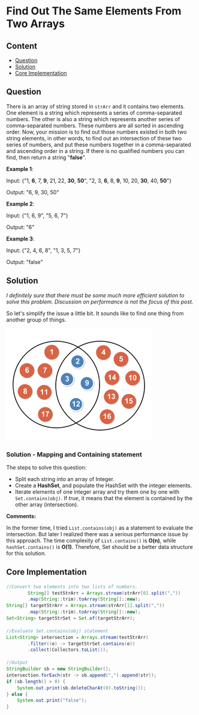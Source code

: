 # Find Out The Same Elements From Two Arrays

## Content

- [Question](#question)
- [Solution](#solution)
- [Core Implementation](#core-implementation)

## Question

There is an array of string stored in `strArr` and it contains two elements. One element is a string which represents a series of comma-separated numbers. The other is also a string which represents another series of comma-separated numbers. These numbers are all sorted in ascending order. Now, your mission is to find out those numbers existed in both two string elements, in other words, to find out an intersection of these two series of numbers, and put these numbers together in a comma-separated and ascending order in a string. If there is no qualified numbers you can find, then return a string "**false**".

**Example 1**:

Input: {"1, **6**, 7, **9**, 21, 22, **30**, **50**", "2, 3, **6**, 8, **9**, 10, 20, **30**, 40, **50**"}

Output: "6, 9, 30, 50"

**Example 2**:

Input: {"1, 6, 9", "5, 6, 7"}

Output: "6"

**Example 3**:

Input: {"2, 4, 6, 8", "1, 3, 5, 7"}

Output: "false"

## Solution

*I definitely sure that there must be some much more efficient solution to solve this problem. Discussion on performance is not the focus of this post.*

So let's simplify the issue a little bit. It sounds like to find one thing from another group of things.

![numbers_in_intersection](README.assets/numbers_in_intersection.png)

### Solution - Mapping and Containing statement

The steps to solve this question:

- Split each string into an array of Integer.
- Create a **HashSet**, and populate the HashSet with the integer elements.
- Iterate elements of one integer array and try them one by one with `Set.contains(obj)`. If *true*, it means that the element is contained by the other array (intersection).

**Comments:**

In the former time, I tried `List.contains(obj)` as a statement to evaluate the intersection. But later I realized there was a serious performance issue by this approach. The time complexity of `List.contains()` is **O(n)**, while `hashSet.contains()` is **O(1)**. Therefore, Set should be a better data structure for this solution.

## Core Implementation

```java
//Convert two elements into two lists of numbers.
        String[] testStrArr = Arrays.stream(strArr[0].split(","))
        .map(String::trim).toArray(String[]::new);
String[] targetStrArr = Arrays.stream(strArr[1].split(","))
        .map(String::trim).toArray(String[]::new);
Set<String> targetStrSet = Set.of(targetStrArr);

//Evaluate Set.contains(obj) statement
List<String> intersection = Arrays.stream(testStrArr)
        .filter((e) -> targetStrSet.contains(e))
        .collect(Collectors.toList());

//Output
StringBuilder sb = new StringBuilder();
intersection.forEach(str -> sb.append(",").append(str));
if (sb.length() > 0) {
    System.out.print(sb.deleteCharAt(0).toString());
} else {
    System.out.print("false");
}
```
